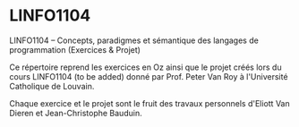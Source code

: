 # LINFO1104
 LINFO1104 – Concepts, paradigmes et sémantique des langages de programmation (Exercices &amp; Projet)
 
 Ce répertoire reprend les exercices en Oz ainsi que le projet créés lors du cours LINFO1104 (to be added) donné par Prof. Peter Van Roy à l'Université Catholique de Louvain.
 
 Chaque exercice et le projet sont le fruit des travaux personnels d'Eliott Van Dieren et Jean-Christophe Bauduin.
